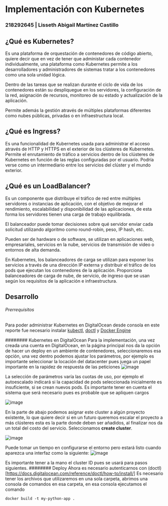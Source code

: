 # Implementación con Kubernetes
### 218292645 | Lisseth Abigail Martínez Castillo

## ¿Qué es Kubernetes?
Es una plataforma de orquestación de contenedores de código abierto, quiere decir que en vez de tener que administar cada contenedor individualmente, una plataforma como Kubernetes permite a los desarrolladores y administradores de sistemas tratar a los contenedores como una sola unidad lógica. 

Dentro de las tareas que se realizan durante el ciclo de vida de los contenedores están su despliquegue en los servidores, la configuración de la red, asignación de recursos, monitoreo de su estado y actualización de la aplicación. 

Permite además la gestión através de múltiples plataformas diferentes como nubes públicas, privadas o en infraestructura local.

## ¿Qué es Ingress?
Es una funcionalidad de Kubernetes usada para administrar el acceso através de HTTP y HTTPS en el exterior de los clústeres de Kubernetes. Permite el enrutamiento de tráfico a servicios dentro de los clústeres de Kubernetes en función de las reglas configuradas por el usuario. Podría verse como un intermediario entre los servicios del clúster y el mundo exterior.

## ¿Qué es un LoadBalancer?
Es un componente que distribuye el tráfico de red entre múltiples servidores o instancias de aplicación, con el objetivo de mejorar el rendimiento, escalabilidad y disponibilidad de las aplicaciones, de esta forma los servidores tienen una carga de trabajo equilibrada. 

El balanceador puede tomar decisiones sobre qué servidor enviar cada solicitud utilizando algoritmo como round-robin, peso, IP hash, etc.

Pueden ser de hardware o de software, se utilizan en aplicaciones web, empresariales, servicios en la nube, servicios de transmisión de video o entornos de alta demanda.

En Kubernetes, los balanceadores de carga se utilizan para exponer los servicios a través de una dirección IP externa y distribuir el tráfico de los pods que ejecutan los contenedores de la aplicación. Proporciona balanceadores de carga de nube, de servicio, de ingreso que se usan según los requisitos de la aplicación e infraestructura.

## Desarrollo

###### Prerrequisitos
Para poder administrar Kubernetes en DigitalOcean desde consola en este reporte fue necesario instalar [kubectl](https://kubernetes.io/docs/tasks/tools/install-kubectl-windows/), [doctl](https://docs.digitalocean.com/reference/doctl/) y [Docker Engine](https://docs.docker.com/engine/)

######## Kubernetes en DigitalOcean
Para la implementación, una vez creada una cuenta en DigitalOcean, en la página principal nos da la opción de hacer un deploy en un ambiente de contenedores, seleccionaremos esa opción, una vez dentro podemos ajustar los parámetros, por ejemplo es importante seleccionar la locación del datacenter pues juega un papel importante en la rapidez de respuesta de las peticiones
![image](https://user-images.githubusercontent.com/33168405/233978343-b40d361a-531a-454f-a774-40606007cdb9.png)

La selección de parámetros varía las cuotas de uso, por ejemplo el autoescalado indicará si la capacidad de pods seleccionada inicialmente es insuficiente, si se crean nuevos pods. Es importante tener en cuenta el sistema que será necesario pues es probable que se apliquen cargos

![image](https://user-images.githubusercontent.com/33168405/233978797-6d03368f-a74a-4895-b6cd-a73f948b0b87.png)

En la parte de abajo podemos asignar este cluster a algún proyecto existente, lo que quiere decir si en un futuro queremos escalar el proyecto a más clústeres esta es la parte donde deben ser añadidos, al finalizar nos da un total del costo del servicio. Seleccionamos **create cluster**.

![image](https://user-images.githubusercontent.com/33168405/233979396-c84cb06b-215b-4f6e-b703-f4a227042969.png)

Puede tomar un tiempo en configurarse el entorno pero estará listo cuando aparezca una interfaz como la siguiente:
![image](https://user-images.githubusercontent.com/33168405/233980088-50d2f84f-a127-4db2-b43d-927421a03189.png)

Es importante tener a la mano el cluster ID pues se usará para pasos siguientes.
######## Deploy
Ahora es necesario autenticarnos con (doctl)[https://docs.digitalocean.com/reference/doctl/how-to/install/]
Es necesario tener los archivos que utilizaremos en una sola carpeta, abrimos una consola de comandos en esa carpeta, en esa consola ejecutamos el comando

```shell
docker build -t my-python-app .
```




